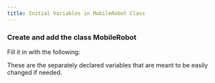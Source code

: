 ```yaml
---
title: Initial Variables in MobileRobot Class
---
```


### Create and add the class MobileRobot
   Fill it in with the following:  

   These are the separately declared variables that are meant to be easily changed if needed.

<pre><code data-url-index="0" data-snippet="multipleportions" data-portions='[["package","private static final double DAMP1 = 0.06, DAMP2 = 0.006, DAMP3 = 0.003;"],["/\*\*\n    \* Initializes a GimbalJoint to a random initial position and velocity.","}"]]' id="MobileRobotVariables"></code></pre>

<script id="snippetscript" src="https://cdn.rawgit.com/ihmcrobotics/ihmcrobotics.github.io/a6a5d7c6/snippetautomation/codesnippets.js" sources=Array.of("https://rawgit.com/ihmcrobotics/ihmc-open-robotics-software/master/example-simulations/src/main/java/us/ihmc/exampleSimulations/mobile/MobileRobot.java")></script>
